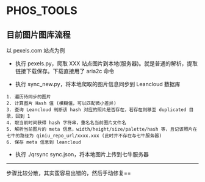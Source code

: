 # PHOS_TOOLS

## 目前图片图库流程

以 pexels.com 站点为例

- 执行 pexels.py，爬取 XXX 站点图片到本地(服务器)。就是普通的解析，提取链接下载保存。下载直接用了 aria2c 命令

- 执行 sync_new.py，将本地爬取的图片信息同步到 Leancloud 数据库

```
1. 遍历待同步的图片
2. 计算图片 Hash 值 (模糊值，可以匹配微小差异)
3. 查询 Leancloud 判断该 hash 对应的照片是否存在，若存在则移至 duplicated 目录，回到 1
4. 取当前时间获得 hash 字符串，重名名当前图片文件名
5. 解析当前图片的 meta 信息，width/height/size/palette/hash 等，且记该照片在七牛的路径为 qiniu_repo_url/xxxx.xxx (此时并不存在与七牛服务器)
6. 保存 meta 信息到 leancloud
```

- 执行 ./qrsync sync.json，将本地图片上传到七牛服务器

---

步骤比较分散，其实蛮容易出错的，然后手动修复==
